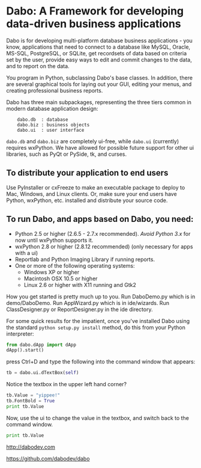 Dabo: A Framework for developing data-driven business applications
==================================================================

Dabo is for developing multi-platform database business applications - you know, applications that need to connect to a database like MySQL, Oracle, MS-SQL, PostgreSQL, or SQLite, get recordsets of data based on criteria set by the user, provide easy ways to edit and commit changes to the data, and to report on the data.

You program in Python, subclassing Dabo's base classes. In addition, there are several graphical tools for laying out your GUI, editing your menus, and creating professional business reports. 

Dabo has three main subpackages, representing the three tiers common in modern database application design:
```
	dabo.db  : database
	dabo.biz : business objects
	dabo.ui  : user interface
```
```dabo.db``` and ```dabo.biz``` are completely ui-free, while ```dabo.ui``` (currently) requires wxPython. We have allowed for possible future support for other ui libraries, such as PyQt or PySide, tk, and curses.

To distribute your application to end users
-------------------------------------------
Use PyInstaller or cxFreeze to make an executable package to deploy to Mac, Windows, and Linux clients. Or, make sure your end users have Python, wxPython, etc. installed and distribute your source code.

To run Dabo, and apps based on Dabo, you need:
----------------------------------------------
 * Python 2.5 or higher (2.6.5 - 2.7.x recommended). *Avoid Python 3.x* for now until wxPython supports it.
 * wxPython 2.8 or higher (2.8.12 recommended) (only necessary for apps with a ui)
 * Reportlab and Python Imaging Library if running reports.
 * One or more of the following operating systems:
   * Windows XP or higher
   * Macintosh OSX 10.5 or higher
   * Linux 2.6 or higher with X11 running and Gtk2

How you get started is pretty much up to you. Run DaboDemo.py which is in demo/DaboDemo. Run AppWizard.py which is in ide/wizards. Run ClassDesigner.py or ReportDesigner.py in the ide directory.

For some quick results for the impatient, once you've installed Dabo using the standard ```python setup.py install``` method, do this from your Python interpreter:

```python
from dabo.dApp import dApp
dApp().start()
```

press Ctrl+D and type the following into the command window that appears:

```python
tb = dabo.ui.dTextBox(self)
```

Notice the textbox in the upper left hand corner?
```python
tb.Value = "yippee!"
tb.FontBold = True
print tb.Value
```

Now, use the ui to change the value in the textbox, and switch back to
the command window.
```python
print tb.Value
```

http://dabodev.com

https://github.com/dabodev/dabo
